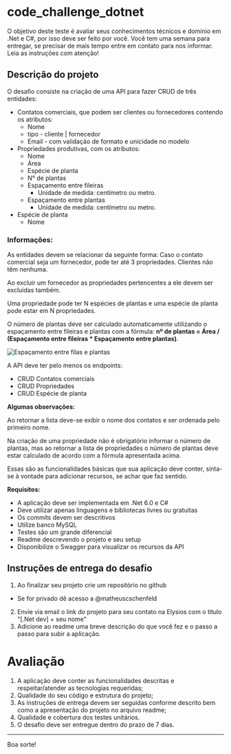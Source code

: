 # code_challenge_dotnet

O objetivo deste teste é avaliar seus conhecimentos técnicos e domínio em .Net e C#, por isso deve ser feito por você. Você tem uma semana para entregar, se precisar de mais tempo entre em contato para nos informar. Leia as instruções com atenção!

## Descrição do projeto

O desafio consiste na criação de uma API para fazer CRUD de três entidades:
 - Contatos comerciais, que podem ser clientes ou fornecedores contendo os atributos:
    - Nome
    - tipo - cliente | fornecedor
    - Email - com validação de formato e unicidade no modelo
 - Propriedades produtivas, com os atributos:
    - Nome
    - Área
    - Espécie de planta
    - N° de plantas
    - Espaçamento entre fileiras 
      - Unidade de medida: centímetro ou metro.
    - Espaçamento entre plantas
      - Unidade de medida: centímetro ou metro.
 - Espécie de planta
    - Nome

### Informações: 
As entidades devem se relacionar da seguinte forma: Caso o contato comercial seja um fornecedor, pode ter até 3 propriedades. Clientes não têm nenhuma.

Ao excluir um fornecedor as propriedades pertencentes a ele devem ser excluídas também.

Uma propriedade pode ter N espécies de plantas e uma espécie de planta pode estar em N propriedades.      

O número de plantas deve ser calculado automaticamente utilizando o espaçamento entre fileiras e plantas com a fórmula: <b>nº de plantas = Área / (Espaçamento entre fileiras * Espaçamento entre plantas)</b>.

![Espaçamento entre filas e plantas](espaço-entre-plantas-.jpeg)

A API deve ter pelo menos os endpoints:
- CRUD Contatos comerciais
- CRUD Propriedades
- CRUD Espécie de planta

 

**Algumas observações:**

Ao retornar a lista deve-se exibir o nome dos contatos e ser ordenada pelo primeiro nome.

Na criação de uma propriedade não é obrigatório informar o número de plantas, mas ao retornar a lista de propriedades o número de plantas deve estar calculado de acordo com a fórmula apresentada acima.

Essas são as funcionalidades básicas que sua aplicação deve conter, sinta-se à vontade para adicionar recursos, se achar que faz sentido.

**Requisitos:**

- A aplicação deve ser implementada em .Net 6.0 e C#
- Deve utilizar apenas linguagens e bibliotecas livres ou gratuitas
- Os commits devem ser descritivos
- Utilize banco MySQL
- Testes são um grande diferencial
- Readme descrevendo o projeto e seu setup
- Disponibilize o Swagger para visualizar os recursos da API

## Instruções de entrega do desafio

1. Ao finalizar seu projeto crie um repositório no github
 - Se for privado dê acesso a @matheuscschenfeld
2. Envie via email o link do projeto para seu contato na Elysios com o título "[.Net dev] + seu nome"
3. Adicione ao readme uma breve descrição do que você fez e o passo a passo para subir a aplicação. 


# Avaliação

1. A aplicação deve conter as funcionalidades descritas e respeitar/atender as tecnologias requeridas;
2. Qualidade do seu código e estrutura do projeto;
3. As instruções de entrega devem ser seguidas conforme descrito bem como a apresentação do projeto no arquivo readme;
4. Qualidade e cobertura dos testes unitários.
5. O desafio deve ser entregue dentro do prazo de 7 dias.

---

Boa sorte!
